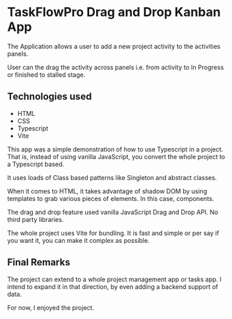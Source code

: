# TaskFlowPro Drag and Drop Kanban App

The Application allows a user to add a new project activity to the activities panels.

User can the drag the activity across panels i.e. from activity to In Progress or finished to stalled stage.

## Technologies used

- HTML
- CSS
- Typescript
- Vite

This app was a simple demonstration of how to use Typescript in a project. That is, instead of using vanilla JavaScript, you convert the whole project to a Typescript based.

It uses loads of Class based patterns like Singleton and abstract classes.

When it comes to HTML, it takes advantage of shadow DOM by using templates to grab various pieces of elements. In this case, components.

The drag and drop feature used vanilla JavaScript Drag and Drop API. No third party libraries.

The whole project uses Vite for bundling. It is fast and simple or per say if you want it, you can make it complex as possible.

## Final Remarks

The project can extend to a whole project management app or tasks app. I intend to expand it in that direction, by even adding a backend support of data.

For now, I enjoyed the project.
